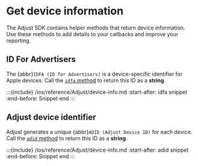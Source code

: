 # Get device information

The Adjust SDK contains helper methods that return device information. Use these methods to add details to your callbacks and improve your reporting.

## ID For Advertisers

The {abbr}`IDFA (ID for Advertisers)` is a device-specific identifier for Apple devices. Call the [`idfa` method](ios-idfa-invocation) to return this ID as a **string**.

:::{include} /ios/reference/Adjust/device-info.md
:start-after: idfa snippet
:end-before: Snippet end
:::

## Adjust device identifier

Adjust generates a unique {abbr}`ADID (Adjust Device ID)` for each device. Call the [`adid` method](ios-adid-invocation) to return this ID as a **string**.

:::{include} /ios/reference/Adjust/device-info.md
:start-after: adid snippet
:end-before: Snippet end
:::
